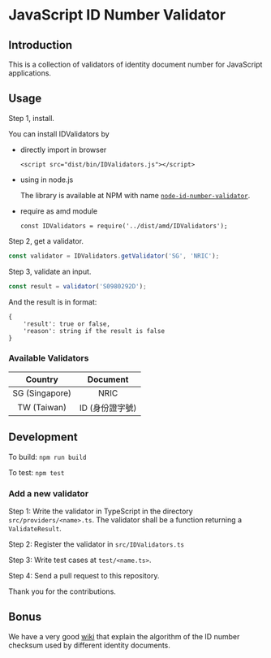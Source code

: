 JavaScript ID Number Validator
==============================

## Introduction

This is a collection of validators of identity document number
for JavaScript applications.

## Usage

Step 1, install.

You can install IDValidators by

* directly import in browser

  `<script src="dist/bin/IDValidators.js"></script>`
  
* using in node.js

  The library is available at NPM with name [`node-id-number-validator`](https://www.npmjs.com/package/node-id-number-validator).
  
* require as amd module

  `const IDValidators = require('../dist/amd/IDValidators');`
  

Step 2, get a validator.

```javascript
const validator = IDValidators.getValidator('SG', 'NRIC');
```

Step 3, validate an input.

```javascript
const result = validator('S0980292D');
```

And the result is in format:

```
{
    'result': true or false,
    'reason': string if the result is false
}
```

### Available Validators

| Country | Document |
|:-------:|:--------:|
| SG (Singapore) | NRIC |
| TW (Taiwan) | ID (身份證字號) |


## Development

To build: `npm run build`

To test: `npm test`

### Add a new validator

Step 1: Write the validator in TypeScript in the directory `src/providers/<name>.ts`. 
The validator shall be a function returning a `ValidateResult`.

Step 2: Register the validator in `src/IDValidators.ts`

Step 3: Write test cases at `test/<name.ts>`.

Step 4: Send a pull request to this repository.

Thank you for the contributions.

## Bonus

We have a very good [wiki](https://github.com/imdreamrunner/js-id-number-validator/wiki)
that explain the algorithm of the ID number checksum used by different 
identity documents.

